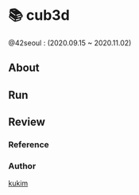 # 📚 cub3d
@42seoul : (2020.09.15 ~ 2020.11.02)
## About


## Run



## Review



### Reference


### Author
[kukim](https://github.com/ku-kim)
